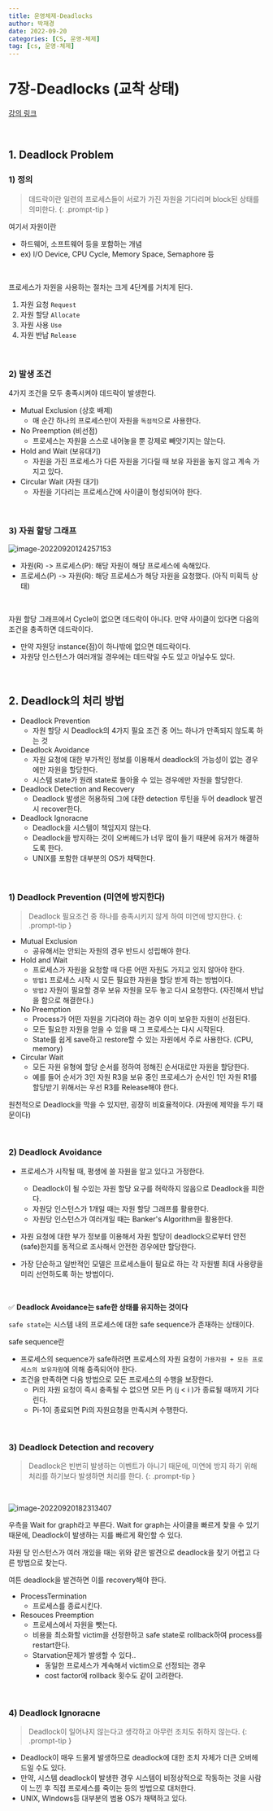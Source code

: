 ```yaml
---
title: 운영체제-Deadlocks
author: 박재경
date: 2022-09-20
categories: [CS, 운영-체제]
tag: [cs, 운영-체제]
---
```



# 7장-Deadlocks (교착 상태)

[강의 링크](http://www.kocw.net/home/search/kemView.do?kemId=1046323)

<br>

## 1. Deadlock Problem

### 1) 정의

> 데드락이란 일련의 프로세스들이 서로가 가진 자원을 기다리며 block된 상태를 의미한다.
{: .prompt-tip }

여기서 자원이란

- 하드웨어, 소프트웨어 등을 포함하는 개념
- ex) I/O Device, CPU Cycle, Memory Space, Semaphore 등

<br>

프로세스가 자원을 사용하는 절차는 크게 4단계를 거치게 된다.

1. 자원 요청 `Request`
2. 자원 할당 `Allocate`
3. 자원 사용 `Use`
4. 자원 반납 `Release`

<br>

### 2) 발생 조건

4가지 조건을 모두 충족시켜야 데드락이 발생한다. 

- Mutual Exclusion (상호 배제)
  - 매 순간 하나의 프로세스만이 자원을 `독점적`으로 사용한다. 
- No Preemption (비선점)
  - 프로세스는 자원을 스스로 내어놓을 뿐 강제로 빼앗기지는 않는다.
- Hold and Wait (보유대기)
  - 자원을 가진 프로세스가 다른 자원을 기다릴 때 보유 자원을 놓지 않고 계속 가지고 있다.
- Circular Wait (자원 대기)
  - 자원을 기다리는 프로세스간에 사이클이 형성되어야 한다. 

<br>

### 3) 자원 할당 그래프

![image-20220920124257153](https://raw.githubusercontent.com/JaeKP/image_repo/main/img/image-20220920124257153.png)

- 자원(R) -> 프로세스(P): 해당 자원이 해당 프로세스에 속해있다.
- 프로세스(P) -> 자원(R): 해당 프로세스가 해당 자원을 요청했다. (아직 미획득 상태)

<br>

자원 할당 그래프에서 Cycle이 없으면 데드락이 아니다. 만약 사이클이 있다면 다음의 조건을 충족하면 데드락이다.

- 만약 자원당 instance(점)이 하나밖에 없으면 데드락이다. 
- 자원당 인스턴스가 여러개일 경우에는 데드락일 수도 있고 아닐수도 있다. 

<br>

## 2. Deadlock의 처리 방법

- Deadlock Prevention
  - 자원 할당 시 Deadlock의 4가지 필요 조건 중 어느 하나가 만족되지 않도록 하는 것
- Deadlock Avoidance
  - 자원 요청에 대한 부가적인 정보를 이용해서 deadlock의 가능성이 없는 경우에만 자원을 할당한다.
  - 시스템 state가 원래 state로 돌아올 수 있는 경우에만 자원을 할당한다. 
- Deadlock Detection and Recovery
  - Deadlock 발생은 허용하되 그에 대한 detection 루틴을 두어 deadlock 발견 시 recover한다.
- Deadlock Ignoracne
  - Deadlock을 시스템이 책임지지 않는다.
  - Deadlock을 방지하는 것이 오버헤드가 너무 많이 들기 때문에 유저가 해결하도록 한다. 
  - UNIX를 포함한 대부분의 OS가 채택한다. 

<br>

### 1) Deadlock Prevention (미연에 방지한다)

>  Deadlock 필요조건 중 하나를 충족시키지 않게 하여 미연에 방지한다.
{: .prompt-tip }

- Mutual Exclusion
  - 공유해서는 안되는 자원의 경우 반드시 성립해야 한다. 
- Hold and Wait 
  - 프로세스가 자원을 요청할 때 다른 어떤 자원도 가지고 있지 않아야 한다. 
  - `방법1` 프로세스 시작 시 모든 필요한 자원을 할당 받게 하는 방법이다. 
  - `방법2` 자원이 필요할 경우 보유 자원을 모두 놓고 다시 요청한다. (자진해서 반납을 함으로 해결한다.)
- No Preemption
  - Process가 어떤 자원을 기다려야 하는 경우 이미 보유한 자원이 선점된다.
  - 모든 필요한 자원을 얻을 수 있을 때 그 프로세스는 다시 시작된다.
  - State를 쉽게 save하고 restore할 수 있는 자원에서 주로 사용한다. (CPU, memory)
- Circular Wait
  - 모든 자원 유형에 할당 순서를 정하여 정해진 순서대로만 자원을 할당한다. 
  - 예를 들어 순서가 3인 자원 R3을 보유 중인 프로세스가 순서인 1인 자원 R1를 할당받기 위해서는 우선 R3를 Release해야 한다. 

원천적으로 Deadlock을 막을 수 있지만, 굉장히 비효율적이다. (자원에 제약을 두기 때문이다)

<br>

### 2) Deadlock Avoidance

- 프로세스가 시작될 때, 평생에 쓸 자원을 알고 있다고 가정한다.
  -  Deadlock이 될 수있는 자원 할당 요구를 허락하지 않음으로 Deadlock을 피한다. 
  - 자원당 인스턴스가 1개일 때는 자원 할당 그래프를 활용한다. 
  - 자원당 인스턴스가 여러개일 때는 Banker's Algorithm을 활용한다. 

- 자원 요청에 대한 부가 정보를 이용해서 자원 할당이 deadlock으로부터 안전(safe)한지를 동적으로 조사해서 안전한 경우에만 할당한다.
- 가장 단순하고 일반적인 모델은 프로세스들이 필요로 하는 각 자원별 최대 사용량을 미리 선언하도록 하는 방법이다. 

<br>

✅ **Deadlock Avoidance는 safe한 상태를 유지하는 것이다**

`safe state`는 시스템 내의 프로세스에 대한 safe sequence가 존재하는 상태이다. 

safe sequence란

- 프로세스의 sequence가 safe하려면 프로세스의 자원 요청이 `가용자원 + 모든 프로세스의 보유자원`에 의해 충족되어야 한다. 
- 조건을 만족하면 다음 방법으로 모든 프로세스의 수행을 보장한다.
  - Pi의 자원 요청이 즉시 충족될 수 없으면 모든 Pj  (j < i )가 종료될 때까지 기다린다.
  - Pi-1이 종료되면 Pi의 자원요청을 만족시켜 수행한다. 

<br>

### 3) Deadlock Detection and recovery

> Deadlock은 빈번히 발생하는 이벤트가 아니기 때문에, 미연에 방지 하기 위해 처리를 하기보다 발생하면 처리를 한다. 
{: .prompt-tip }

<br>

![image-20220920182313407](https://raw.githubusercontent.com/JaeKP/image_repo/main/img/image-20220920182313407.png)

우측을 Wait for graph라고 부른다. Wait for graph는 사이클을 빠르게 찾을 수 있기 때문에, Deadlock이 발생하는 지를 빠르게 확인할 수 있다. 

자원 당 인스턴스가 여러 개있을 때는 위와 같은 발견으로 deadlock을 찾기 어렵고 다른 방법으로 찾는다.

여튼 deadlock을 발견하면 이를 recovery해야 한다. 

- ProcessTermination
  - 프로세스를 종료시킨다. 
- Resouces Preemption
  - 프로세스에서 자원을 뺏는다. 
  - 비용을 최소화할 victim을 선정한하고 safe state로 rollback하여 process를 restart한다. 
  - Starvation문제가 발생할 수 있다..
    - 동일한 프로세스가 계속해서 victim으로 선정되는 경우
    - cost factor에 rollback 횟수도 같이 고려한다.

<br>

### 4) Deadlock Ignoracne

> Deadlock이 일어나지 않는다고 생각하고 아무런 조치도 취하지 않는다. 
{: .prompt-tip }

- Deadlock이 매우 드물게 발생하므로 deadlock에 대한 조치 자체가 더큰 오버헤드일 수도 있다.
- 만약, 시스템 deadlock이 발생한 경우 시스템이 비정상적으로 작동하는 것을 사람이 느낀 후 직접 프로세스를 죽이는 등의 방법으로 대처한다.
- UNIX, WIndows등 대부분의 범용 OS가 채택하고 있다. 

<br>
